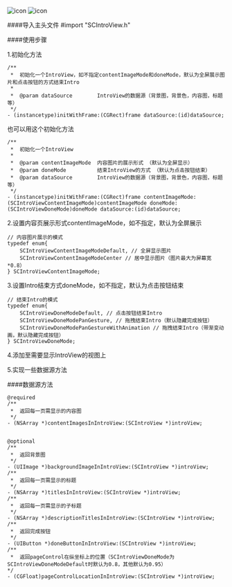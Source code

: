 ![icon](http://img03.taobaocdn.com/imgextra/i3/135480037/TB25exvcpXXXXccXpXXXXXXXXXX_!!135480037.gif)
![icon](http://img03.taobaocdn.com/imgextra/i3/135480037/TB2czukcpXXXXabXpXXXXXXXXXX_!!135480037.gif)

####导入主头文件
    #import "SCIntroView.h"
    
####使用步骤

1.初始化方法

    /**
     *  初始化一个IntroView，如不指定contentImageMode和doneMode，默认为全屏展示图片和点击按钮的方式结束Intro
     *
     *  @param dataSource        IntroView的数据源（背景图，背景色，内容图，标题等）
     */
    - (instancetype)initWithFrame:(CGRect)frame dataSource:(id)dataSource;
也可以用这个初始化方法

    /**
     *  初始化一个IntroView
     *
     *  @param contentImageMode  内容图片的展示形式 （默认为全屏显示）
     *  @param doneMode          结束IntroView的方式 （默认为点击按钮结束）
     *  @param dataSource        IntroView的数据源（背景图，背景色，内容图，标题等）
     */
    - (instancetype)initWithFrame:(CGRect)frame contentImageMode:(SCIntroViewContentImageMode)contentImageMode doneMode:(SCIntroViewDoneMode)doneMode dataSource:(id)dataSource;


2.设置内容页展示形式contentImageMode，如不指定，默认为全屏展示

    // 内容图片展示的模式
    typedef enum{
        SCIntroViewContentImageModeDefault, // 全屏显示图片
        SCIntroViewContentImageModeCenter // 居中显示图片（图片最大为屏幕宽*0.8）
    } SCIntroViewContentImageMode;
    
3.设置Intro结束方式doneMode，如不指定，默认为点击按钮结束
    
    // 结束Intro的模式
    typedef enum{
        SCIntroViewDoneModeDefault, // 点击按钮结束Intro
        SCIntroViewDoneModePanGesture, // 拖拽结束Intro（默认隐藏完成按钮）
        SCIntroViewDoneModePanGestureWithAnimation // 拖拽结束Intro（带渐变动画，默认隐藏完成按钮）
    } SCIntroViewDoneMode;
    
4.添加至需要显示IntroView的视图上

5.实现一些数据源方法

####数据源方法

    @required
    /**
     *  返回每一页需显示的内容图
     */
    - (NSArray *)contentImagesInIntroView:(SCIntroView *)introView;
    
    
    @optional
    /**
     *  返回背景图
     */
    - (UIImage *)backgroundImageInIntroView:(SCIntroView *)introView;
    /**
     *  返回每一页需显示的标题
     */
    - (NSArray *)titlesInIntroView:(SCIntroView *)introView;
    /**
     *  返回每一页需显示的子标题
     */
    - (NSArray *)descriptionTitlesInIntroView:(SCIntroView *)introView;
    /**
     *  返回完成按钮
     */
    - (UIButton *)doneButtonInIntroView:(SCIntroView *)introView;    
    /** 
     *  返回pageControl在纵坐标上的位置（SCIntroViewDoneMode为SCIntroViewDoneModeDefault时默认为0.8，其他默认为0.95） 
    */
    - (CGFloat)pageControlLocationInIntroView:(SCIntroView *)introView;
